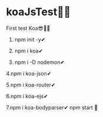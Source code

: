 # koaJsTest👨‍💻
First test Koa😎🐱‍🏍

1. npm init -y✔

2. npm i koa✔

3. npm i -D nodemon✔

4.npm i koa-json✔

5.npm i koa-router✔

6.npm i koa-ejs✔

7.npm i koa-bodyparser✔
npm start 👀
